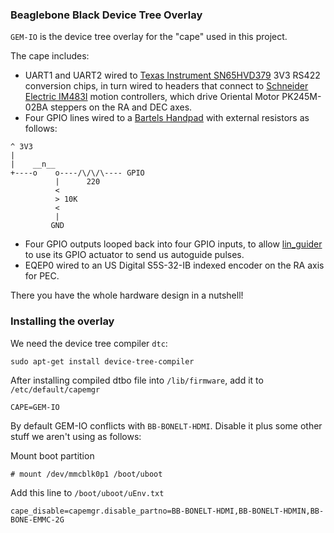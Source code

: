 ### Beaglebone Black Device Tree Overlay

`GEM-IO` is the device tree overlay for the "cape" used in this project.

The cape includes:
* UART1 and UART2 wired to [Texas Instrument SN65HVD379](http://www.ti.com/product/sn65hvd379) 3V3 RS422 conversion chips, in turn wired to headers that connect to [Schneider Electric IM483I](http://motion.schneider-electric.com/products/im483i_ie.html) motion controllers, which drive Oriental Motor PK245M-02BA steppers on the RA and DEC axes.
* Four GPIO lines wired to a [Bartels Handpad](http://www.bbastrodesigns.com/handpad-assembly_notes.html) with external resistors as follows:
```
^ 3V3
|
|    __n__
+----o    o----/\/\/\---- GPIO
          |      220
          <
          > 10K
          <
          |
         GND
```
* Four GPIO outputs looped back into four GPIO inputs, to allow [lin_guider](http://sourceforge.net/projects/linguider) to use its GPIO actuator to send us autoguide pulses.
* EQEP0 wired to an US Digital S5S-32-IB indexed encoder on the RA axis for PEC.

There you have the whole hardware design in a nutshell!

### Installing the overlay

We need the device tree compiler `dtc`:
```
sudo apt-get install device-tree-compiler
```

After installing compiled dtbo file into `/lib/firmware`, add
it to `/etc/default/capemgr`
```
CAPE=GEM-IO
```

By default GEM-IO conflicts with  `BB-BONELT-HDMI`.  Disable it plus
some other stuff we aren't using as follows:

Mount boot partition
```
# mount /dev/mmcblk0p1 /boot/uboot
```

Add this line to `/boot/uboot/uEnv.txt`
```
cape_disable=capemgr.disable_partno=BB-BONELT-HDMI,BB-BONELT-HDMIN,BB-BONE-EMMC-2G
```
